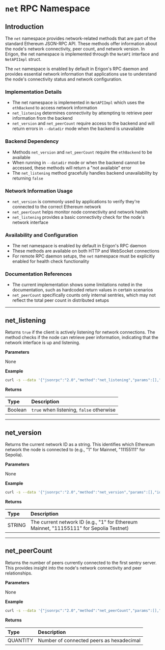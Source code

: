 # `net` RPC Namespace

## Introduction

The `net` namespace provides network-related methods that are part of the standard Ethereum JSON-RPC API. These methods offer information about the node's network connectivity, peer count, and network version. In Erigon, the net namespace is implemented through the `NetAPI` interface and `NetAPIImpl` struct.

The `net` namespace is enabled by default in Erigon's RPC daemon and provides essential network information that applications use to understand the node's connectivity status and network configuration.

### Implementation Details
- The net namespace is implemented in `NetAPIImpl` which uses the `ethBackend` to access network information
- `net_listening` determines connectivity by attempting to retrieve peer information from the backend
- `net_version` and `net_peerCount` require access to the backend and will return errors in `--datadir` mode when the backend is unavailable

### Backend Dependency
- Methods `net_version` and `net_peerCount` require the `ethBackend` to be available
- When running in `--datadir` mode or when the backend cannot be accessed, these methods will return a "not available" error
- The `net_listening` method gracefully handles backend unavailability by returning `false`

### Network Information Usage
- `net_version` is commonly used by applications to verify they're connected to the correct Ethereum network
- `net_peerCount` helps monitor node connectivity and network health
- `net_listening` provides a basic connectivity check for the node's network interface

### Availability and Configuration
- The net namespace is enabled by default in Erigon's RPC daemon
- These methods are available on both HTTP and WebSocket connections
- For remote RPC daemon setups, the `net` namespace must be explicitly enabled for health check functionality

### Documentation References
- The current implementation shows some limitations noted in the documentation, such as hardcoded return values in certain scenarios
- `net_peerCount` specifically counts only internal sentries, which may not reflect the total peer count in distributed setups

---

## **net_listening**

Returns `true` if the client is actively listening for network connections. The method checks if the node can retrieve peer information, indicating that the network interface is up and listening.

**Parameters**

None

**Example**

```bash
curl -s --data '{"jsonrpc":"2.0","method":"net_listening","params":[],"id":"1"}' -H "Content-Type: application/json" -X POST http://localhost:8545
```

**Returns**

| Type | Description |
| :---- | :---- |
| Boolean | `true` when listening, `false` otherwise |

---

## **net_version**

Returns the current network ID as a string. This identifies which Ethereum network the node is connected to (e.g., "1" for Mainnet, "11155111" for Sepolia).

**Parameters**

None

**Example**

```bash
curl -s --data '{"jsonrpc":"2.0","method":"net_version","params":[],"id":"1"}' -H "Content-Type: application/json" -X POST http://localhost:8545
```

**Returns**

| Type | Description |
| :---- | :---- |
| STRING | The current network ID (e.g., "1" for Ethereum Mainnet, "11155111" for Sepolia Testnet) |

---

## **net_peerCount**

Returns the number of peers currently connected to the first sentry server. This provides insight into the node's network connectivity and peer relationships.

**Parameters**

None

**Example**

```bash
curl -s --data '{"jsonrpc":"2.0","method":"net_peerCount","params":[],"id":"1"}' -H "Content-Type: application/json" -X POST http://localhost:8545
```

**Returns**

| Type | Description |
| :---- | :---- |
| QUANTITY | Number of connected peers as hexadecimal |
